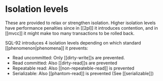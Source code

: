# Isolation levels
These are provided to relax or strengthen isolation. Higher isolation levels have performance penalties since in [[2pl]] it introduces contention, and in [[mvcc]] it might make too many transactions to be rolled back.

SQL-92 introduces 4 isolation levels depending on which standard [[phenomenon|phenomena]] it prevents:

* Read uncommitted: Only [[dirty-write]]s are prevented.
* Read committed: Also [[dirty-read]]s are prevented
* Repeatable read: Also [[non-repeateble-read]] is prevented
* Serializable: Also [[phantom-read]] is prevented (See [[serializable]])

